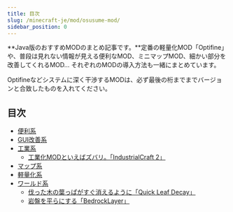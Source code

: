 ```yaml
---
title: 目次
slug: /minecraft-je/mod/osusume-mod/
sidebar_position: 0
---
```


**Java版のおすすめMODのまとめ記事です。**定番の軽量化MOD「Optifine」や、普段は見れない情報が見える便利なMOD、ミニマップMOD、細かい部分を改善してくれるMOD… それぞれのMODの導入方法も一緒にまとめています。

Optifineなどシステムに深く干渉するMODは、必ず最後の桁までまでバージョンと合致したものを入れてください。

## 目次

- [便利系](./osusume-mod/benri)
- [GUI改善系](./osusume-mod/gui)
- [工業系](./osusume-mod/industry)
  - [工業化MODといえばズバリ。「IndustrialCraft 2」](./osusume-mod/industry#ic2)
- [マップ系](./osusume-mod/map)
- [軽量化系](./osusume-mod/optimize)
- [ワールド系](./osusume-mod/world)
  - [伐った木の葉っぱがすぐ消えるように「Quick Leaf Decay」](./osusume-mod/world#leaf)
  - [岩盤を平らにする「BedrockLayer」](./osusume-mod/world#bedrock)
